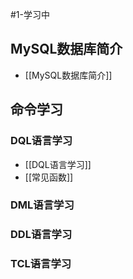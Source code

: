 
#1-学习中


## MySQL数据库简介

- [[MySQL数据库简介]]

## 命令学习

### DQL语言学习

- [[DQL语言学习]]
- [[常见函数]]

### DML语言学习

### DDL语言学习

### TCL语言学习
